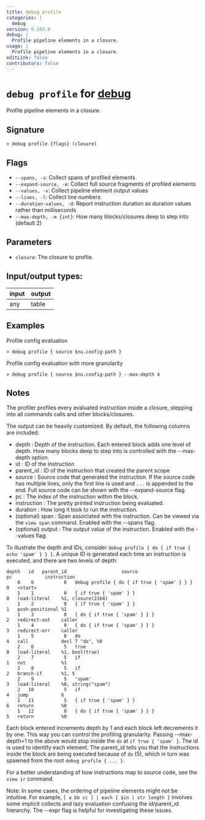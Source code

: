 ```yaml
---
title: debug profile
categories: |
  debug
version: 0.103.0
debug: |
  Profile pipeline elements in a closure.
usage: |
  Profile pipeline elements in a closure.
editLink: false
contributors: false
---
```

<!-- This file is automatically generated. Please edit the command in https://github.com/nushell/nushell instead. -->

# `debug profile` for [debug](/commands/categories/debug.md)

<div class='command-title'>Profile pipeline elements in a closure.</div>

## Signature

```> debug profile {flags} (closure)```

## Flags

 -  `--spans, -s`: Collect spans of profiled elements
 -  `--expand-source, -e`: Collect full source fragments of profiled elements
 -  `--values, -v`: Collect pipeline element output values
 -  `--lines, -l`: Collect line numbers
 -  `--duration-values, -d`: Report instruction duration as duration values rather than milliseconds
 -  `--max-depth, -m {int}`: How many blocks/closures deep to step into (default 2)

## Parameters

 -  `closure`: The closure to profile.


## Input/output types:

| input | output |
| ----- | ------ |
| any   | table  |

## Examples

Profile config evaluation
```nu
> debug profile { source $nu.config-path }

```

Profile config evaluation with more granularity
```nu
> debug profile { source $nu.config-path } --max-depth 4

```

## Notes
The profiler profiles every evaluated instruction inside a closure, stepping into all
commands calls and other blocks/closures.

The output can be heavily customized. By default, the following columns are included:
- depth       : Depth of the instruction. Each entered block adds one level of depth. How many
                blocks deep to step into is controlled with the --max-depth option.
- id          : ID of the instruction
- parent_id   : ID of the instruction that created the parent scope
- source      : Source code that generated the instruction. If the source code has multiple lines,
                only the first line is used and `...` is appended to the end. Full source code can
                be shown with the --expand-source flag.
- pc          : The index of the instruction within the block.
- instruction : The pretty printed instruction being evaluated.
- duration    : How long it took to run the instruction.
- (optional) span        : Span associated with the instruction. Can be viewed via the `view span`
                           command. Enabled with the --spans flag.
- (optional) output      : The output value of the instruction. Enabled with the --values flag.

To illustrate the depth and IDs, consider `debug profile { do { if true { echo 'spam' } } }`. A unique ID is generated each time an instruction is executed, and there are two levels of depth:

```
depth   id   parent_id                    source                     pc            instruction
    0    0           0   debug profile { do { if true { 'spam' } } }  0   <start>
    1    1           0   { if true { 'spam' } }                       0   load-literal    %1, closure(2164)
    1    2           0   { if true { 'spam' } }                       1   push-positional %1
    1    3           0   { do { if true { 'spam' } } }                2   redirect-out    caller
    1    4           0   { do { if true { 'spam' } } }                3   redirect-err    caller
    1    5           0   do                                           4   call            decl 7 "do", %0
    2    6           5   true                                         0   load-literal    %1, bool(true)
    2    7           5   if                                           1   not             %1
    2    8           5   if                                           2   branch-if       %1, 5
    2    9           5   'spam'                                       3   load-literal    %0, string("spam")
    2   10           5   if                                           4   jump            6
    2   11           5   { if true { 'spam' } }                       6   return          %0
    1   12           0   { do { if true { 'spam' } } }                5   return          %0
```

Each block entered increments depth by 1 and each block left decrements it by one. This way you can
control the profiling granularity. Passing --max-depth=1 to the above would stop inside the `do`
at `if true { 'spam' }`. The id is used to identify each element. The parent_id tells you that the
instructions inside the block are being executed because of `do` (5), which in turn was spawned from
the root `debug profile { ... }`.

For a better understanding of how instructions map to source code, see the `view ir` command.

Note: In some cases, the ordering of pipeline elements might not be intuitive. For example,
`[ a bb cc ] | each { $in | str length }` involves some implicit collects and lazy evaluation
confusing the id/parent_id hierarchy. The --expr flag is helpful for investigating these issues.
